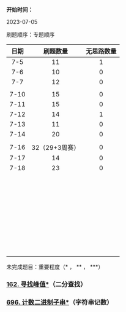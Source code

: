 **开始时间：**

2023-07-05

刷题顺序：专题顺序



| 日期 |    刷题数量    | 无思路数量 |
| :--: | :------------: | :--------: |
| 7-5  |       11       |     1      |
| 7-6  |       10       |     0      |
| 7-7  |       12       |     0      |
|      |                |            |
| 7-10 |       15       |     0      |
| 7-11 |       15       |     0      |
| 7-12 |       14       |     1      |
| 7-13 |       11       |     0      |
| 7-14 |       20       |     0      |
|      |                |            |
| 7-16 | 32（29+3周赛） |     0      |
| 7-17 |       14       |     0      |
| 7-18 |       23       |     0      |
|      |                |            |
|      |                |            |
|      |                |            |
|      |                |            |
|      |                |            |
|      |                |            |
|      |                |            |
|      |                |            |
|      |                |            |
|      |                |            |
|      |                |            |
|      |                |            |
|      |                |            |
|      |                |            |
|      |                |            |
|      |                |            |
|      |                |            |
|      |                |            |
|      |                |            |
|      |                |            |
|      |                |            |
|      |                |            |
|      |                |            |
|      |                |            |
|      |                |            |
|      |                |            |
|      |                |            |
|      |                |            |
|      |                |            |
|      |                |            |
|      |                |            |
|      |                |            |
|      |                |            |
|      |                |            |
|      |                |            |
|      |                |            |



未完成题目：重要程度（* ， ** ， ***）

### [162. 寻找峰值*](https://leetcode.cn/problems/find-peak-element/)（二分查找）

### [696. 计数二进制子串*](https://leetcode.cn/problems/count-binary-substrings/)（字符串记数）

